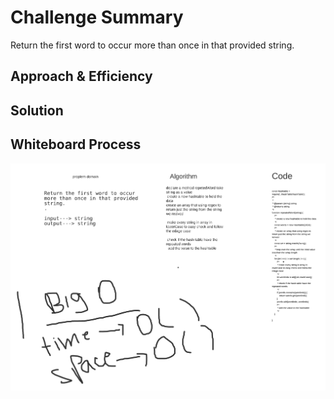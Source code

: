 # Challenge Summary
<!-- Description of the challenge -->
Return the first word to occur more than once in that provided string.


## Approach & Efficiency
<!-- What approach did you take? Why? What is the Big O space/time for this approach? -->

## Solution

## Whiteboard Process
<!-- Embedded whiteboard image -->
![repetedWord](../hashTable/repetedWord.png)